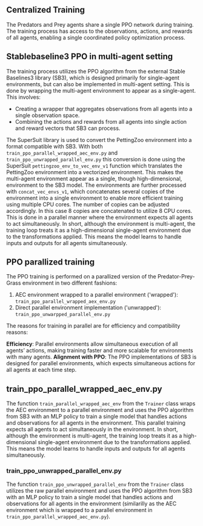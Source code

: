 ## Centralized Training
 
The Predators and Prey agents share a single PPO network during training. The training process has access to the observations, actions, and rewards of all agents, enabling a single coordinated policy optimization process.

## Stablebaseline3 PPO in multi-agent setting
The training process utilizes the PPO algorithm from the external Stable Baselines3 library (SB3), which is designed primarily for single-agent environments, but can also be implemented in multi-agent setting. This is done by wrapping the multi-agent environment to appear as a single-agent. This involves:

- Creating a wrapper that aggregates observations from all agents into a single observation space.
- Combining the actions and rewards from all agents into single action and reward vectors that SB3 can process.

The SuperSuit library is used to convert the PettingZoo environment into a format compatible with SB3. With both `train_ppo_parallel_wrapped_aec_env.py` and `train_ppo_unwrapped_parallel_env.py` this conversion is done using the SuperSuit `pettingzoo_env_to_vec_env_v1` function which translates the PettingZoo environment into a vectorized environment. This makes the multi-agent environment appear as a single, though high-dimensional, environment to the SB3 model. The environments are further processed with `concat_vec_envs_v1`, which concatenates several copies of the environment into a single environment to enable more efficient training using multiple CPU cores. The number of copies can be adjusted accordingly. In this case 8 copies are concatenated to utilize 8 CPU cores. This is done in a parallel manner where the environment expects all agents to act simultaneously. In short, although the environment is multi-agent, the training loop treats it as a high-dimensional single-agent environment due to the transformations applied. This means the model learns to handle inputs and outputs for all agents simultaneously.


## PPO parallized training

The PPO training is performed on a parallized version of the Predator-Prey-Grass environment in two different fashions:

1. AEC environment wrapped to a parallel environment ('wrapped'): `train_ppo_parallel_wrapped_aex_env.py`
2. Direct parallel environment implementation ('unwrapped'): `train_ppo_unwarpped_parallel_env.py`

The reasons for training in parallel are for efficiency and compatibility reasons:

**Efficiency**: Parallel environments allow simultaneous execution of all agents’ actions, making training faster and more scalable for environments with many agents.
**Alignment with PPO**: The PPO implementations of SB3 is designed for parallel environments, which expects simultaneous actions for all agents at each time step.


## train_ppo_parallel_wrapped_aec_env.py

The function `train_parallel_wrapped_aec_env` from the `Trainer` class wraps the AEC environment to a parallel environment and uses the PPO algorithm from SB3 with an MLP policy to train a single model that handles actions and observations for all agents in the environment. This parallel training expects all agents to act simultaneously in the environment. In short, although the environment is multi-agent, the training loop treats it as a high-dimensional single-agent environment due to the transformations applied. This means the model learns to handle inputs and outputs for all agents simultaneously.
 

### train_ppo_unwrapped_parallel_env.py

The function `train_ppo_unwrapped_parallel_env` from the `Trainer` class utilizes the raw parallel environment and uses the PPO algorithm from SB3 with an MLP policy to train a single model that handles actions and observations for all agents in the environment (similarilly as the AEC environment which is wrapped to a parallel environment in `train_ppo_parallel_wrapped_aec_env.py`).
